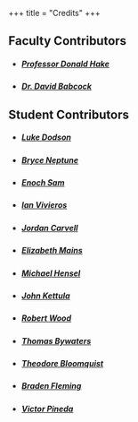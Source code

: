 +++
title = "Credits"
+++

## Faculty Contributors
- ##### [Professor Donald Hake](https://github.com/DonaldHakeII)
- ##### [Dr. David Babcock](https://github.com/dbabcock)

## Student Contributors
- ##### [Luke Dodson](https://github.com/5ldodson5)
- ##### [Bryce Neptune](https://github.com/bneptune42)
- ##### [Enoch Sam](https://github.com/EnochSam)
- ##### [Ian Vivieros](https://github.com/ianvivi13)
- ##### [Jordan Carvell](https://github.com/jcarvell)
- ##### [Elizabeth Mains](https://github.com/lizmains)
- ##### [Michael Hensel](https://github.com/mhensel1)
- ##### [John Kettula](https://github.com/pack12)
- ##### [Robert Wood](https://github.com/robertwood68)
- ##### [Thomas Bywaters](https://github.com/tbywatersYCP)
- ##### [Theodore Bloomquist](https://github.com/thbloomquist)
- ##### [Braden Fleming](https://github.com/UnicycleUnicorn)
- ##### [Victor Pineda](https://github.com/vickEretus)
